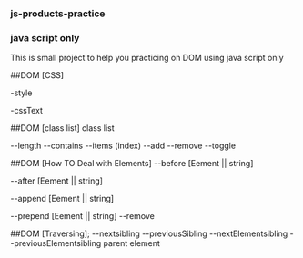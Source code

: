 ### js-products-practice
### java script only
 This is small project to help you practicing on DOM using java script only 

##DOM [CSS] 

-style 

-cssText

##DOM [class list]
class list

--length
--contains
--items (index)
--add 
--remove
--toggle

##DOM [How TO Deal with Elements]
--before [Eement || string]

--after [Eement || string]

--append [Eement || string]


--prepend [Eement || string]
--remove

##DOM [Traversing];
--nextsibling
--previousSibling
--nextElementsibling
--previousElementsibling
parent element
